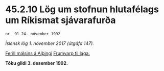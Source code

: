 # 45.2.10 Lög um stofnun hlutafélags um Ríkismat sjávarafurða

`nr. 91 24. nóvember 1992`

_Íslensk lög 1. nóvember 2017 (útgáfa 147)._

[Ferill málsins á Alþingi](https://www.althingi.is/thingstorf/thingmalalistar-eftir-thingum/ferill/?ltg=116&mnr=43)
[Frumvarp til laga.](https://www.althingi.is/altext/116/s/0044.html)

**Tóku gildi 3. desember 1992.**

